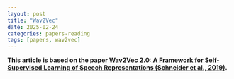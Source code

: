 ```yaml
---
layout: post
title: "Wav2Vec"
date: 2025-02-24
categories: papers-reading
tags: [papers, wav2vec]
---
```


**This article is based on the paper [Wav2Vec 2.0: A Framework for Self-Supervised Learning of Speech Representations (Schneider et al., 2019)](https://arxiv.org/abs/1904.05862).**

